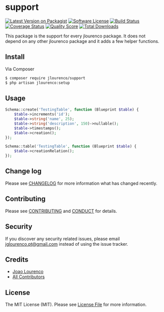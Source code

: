 # support

[![Latest Version on Packagist][ico-version]][link-packagist]
[![Software License][ico-license]](LICENSE.md)
[![Build Status][ico-travis]][link-travis]
[![Coverage Status][ico-scrutinizer]][link-scrutinizer]
[![Quality Score][ico-code-quality]][link-code-quality]
[![Total Downloads][ico-downloads]][link-downloads]

This package is the support for every jlourenco package. It does not depend on any other jlourenco package and it adds a few helper functions.

## Install

Via Composer

``` bash
$ composer require jlourenco/support
$ php artisan jlourenco:setup
```

## Usage

``` php
Schema::create('TestingTable', function (Blueprint $table) {
    $table->increments('id');
    $table->string('name', 25);
    $table->string('description', 150)->nullable();
    $table->timestamps();
    $table->creation();
});

Schema::table('TestingTable', function (Blueprint $table) {
    $table->creationRelation();
});
```

## Change log

Please see [CHANGELOG](CHANGELOG.md) for more information what has changed recently.

## Contributing

Please see [CONTRIBUTING](CONTRIBUTING.md) and [CONDUCT](CONDUCT.md) for details.

## Security

If you discover any security related issues, please email jglourenco.pt@gmail.com instead of using the issue tracker.

## Credits

- [Joao Lourenco][link-author]
- [All Contributors][link-contributors]

## License

The MIT License (MIT). Please see [License File](LICENSE.md) for more information.

[ico-version]: https://img.shields.io/packagist/v/jlourenco/support.svg?style=flat-square
[ico-license]: https://img.shields.io/badge/license-MIT-brightgreen.svg?style=flat-square
[ico-travis]: https://img.shields.io/travis/jlourenco/support/master.svg?style=flat-square
[ico-scrutinizer]: https://img.shields.io/scrutinizer/coverage/g/jlourenco/support.svg?style=flat-square
[ico-code-quality]: https://img.shields.io/scrutinizer/g/jlourenco/support.svg?style=flat-square
[ico-downloads]: https://img.shields.io/packagist/dt/jlourenco/support.svg?style=flat-square

[link-packagist]: https://packagist.org/packages/jlourenco/support
[link-travis]: https://travis-ci.org/joaogl/support
[link-scrutinizer]: https://scrutinizer-ci.com/g/joaogl/support/code-structure
[link-code-quality]: https://scrutinizer-ci.com/g/joaogl/support
[link-downloads]: https://packagist.org/packages/jlourenco/support
[link-author]: https://github.com/joaogl
[link-contributors]: ../../contributors
